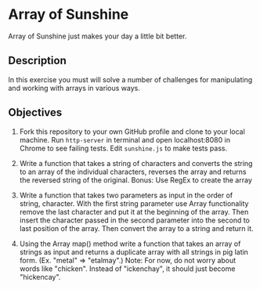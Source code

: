 # Array of Sunshine

Array of Sunshine just makes your day a little bit better.

## Description

In this exercise you must will solve a number of challenges for manipulating and working with arrays in various ways.

## Objectives

1. Fork this repository to your own GitHub profile and clone to your local machine. Run `http-server` in terminal and open localhost:8080 in Chrome to see failing tests.  Edit `sunshine.js` to make tests pass.

2. Write a function that takes a string of characters and converts the string to an array of the individual characters, reverses the array and returns the reversed string of the original. Bonus: Use RegEx to create the array

3. Write a function that takes two parameters as input in the order of string, character. With the first string parameter use Array functionality remove the last character and put it at the beginning of the array. Then insert the character passed in the second parameter into the second to last position of the array. Then convert the array to a string and return it.

4. Using the Array map() method write a function that takes an array of strings as input and
returns a duplicate array with all strings in pig latin form. (Ex. "metal" => "etalmay".) Note: For now, do not worry about words like "chicken". Instead of "ickenchay", it should just become "hickencay".
